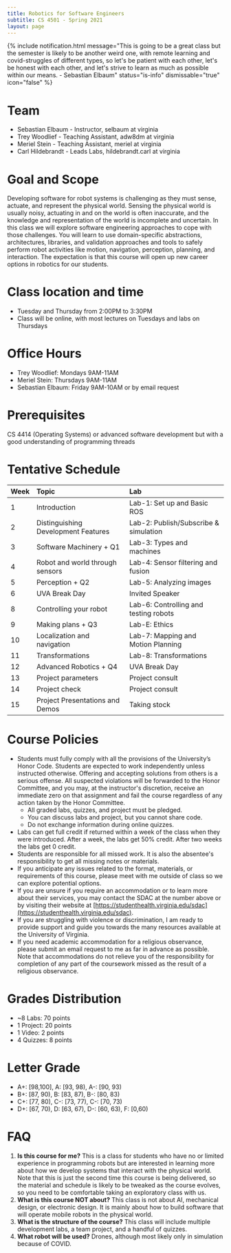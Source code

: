 ```yaml
---
title: Robotics for Software Engineers 
subtitle: CS 4501 - Spring 2021
layout: page
---
```


{% include notification.html
message="This is going to be a great class but the semester is likely to be another weird one, with remote learning and covid-struggles of different types, so let's be patient with each other, let's be honest with each other, and let's strive to learn as much as possible within our means. - Sebastian Elbaum"
status="is-info"
dismissable="true"
icon="false" %}

# Team

* Sebastian Elbaum - Instructor, selbaum at virginia  
* Trey Woodlief - Teaching Assistant, adw8dm at virginia 
* Meriel Stein - Teaching Assistant, meriel at virginia
* Carl Hildebrandt  - Leads Labs, hildebrandt.carl at virginia 


# Goal and Scope

Developing software for robot systems is challenging as they must sense, actuate, and represent the physical world. Sensing the physical world is usually noisy,  actuating in and on the world is often inaccurate, and the knowledge and representation of the world is  incomplete and uncertain.  In this class we will explore software engineering approaches to cope with those challenges. You will learn to use domain-specific abstractions, architectures, libraries, and validation approaches and tools to safely perform robot activities like motion, navigation, perception, planning, and interaction.  The expectation is that this course will open up new career options in robotics for our students. 

# Class location and time
* Tuesday and Thursday from 2:00PM to 3:30PM 
* Class will be online, with most lectures on Tuesdays and labs on Thursdays

# Office Hours
* Trey Woodlief: Mondays 9AM-11AM 
* Meriel Stein: Thursdays 9AM-11AM
* Sebastian Elbaum:  Friday 9AM-10AM or by email request

# Prerequisites
CS 4414 (Operating Systems)  or advanced software development but with a good understanding of programming threads

# Tentative Schedule

| Week | Topic                           | Lab                                   |
|:-----|:--------------------------------| :-------------------------------------|
|1     |Introduction                     | Lab-1: Set up and Basic ROS            |
|2     |Distinguishing Development Features        | Lab-2: Publish/Subscribe & simulation |
|3     |Software Machinery  + Q1         | Lab-3: Types and machines             |
|4     |Robot and world through sensors  | Lab-4: Sensor filtering and fusion    |
|5     |Perception  + Q2                 | Lab-5: Analyzing images               |
|6     |UVA Break Day                    | Invited Speaker                       |
|8     |Controlling your robot           | Lab-6: Controlling and testing robots |
|9     |Making plans    + Q3             | Lab-E: Ethics                          |
|10    |Localization and navigation      | Lab-7: Mapping and Motion Planning     |
|11    |Transformations                  | Lab-8: Transformations                 |
|12    |Advanced Robotics + Q4           | UVA Break Day                         |
|13    |Project parameters               | Project consult                       |
|14    |Project check                    | Project consult                       |
|15    |Project Presentations and Demos  | Taking stock                          |
 

 

# Course Policies

* Students must fully comply with all the provisions of the University’s Honor Code. Students are expected to work independently unless instructed otherwise. Offering and accepting solutions from others is a serious offense. All suspected violations will be forwarded to the Honor Committee, and you may, at the instructor's discretion, receive an immediate zero on that assignment and fail the course regardless of any action taken by the Honor Committee.
    * All graded labs, quizzes, and project must be pledged. 
    * You can discuss labs and project, but you cannot share code.
    * Do not exchange information during online quizzes.
* Labs can get full credit if returned within a week of the class when they were introduced. After a week, the labs get 50% credit. After two weeks the labs get 0 credit. 
* Students are responsible for all missed work. It is also the absentee's responsibility to get all missing notes or materials.
* If you anticipate any issues related to the format, materials, or requirements of this course, please meet with me outside of class so we can explore potential options. 
* If you are unsure if you require an accommodation or to learn more about their services, you may contact the SDAC at the number above or by visiting their website at [https://studenthealth.virginia.edu/sdac](https://studenthealth.virginia.edu/sdac).
* If you are struggling with violence or discrimination, I am ready to provide support and guide you towards the many resources available at the University of Virginia.
* If you need academic accommodation for a religious observance, please submit an email request to me as far in advance as possible. Note that accommodations do not relieve you of the responsibility for completion of any part of the coursework missed as the result of a religious observance.

# Grades Distribution
* ~8 Labs: 70 points
* 1 Project: 20 points 
* 1 Video: 2 points
* 4 Quizzes: 8 points 

# Letter Grade
* A+: [98,100],  A: [93, 98), A-: [90, 93) 
* B+: [87, 90),  B: [83, 87), B-: [80, 83) 
* C+: [77, 80), C-: [73, 77), C-: [70, 73)
* D+: [67, 70),  D: [63, 67), D-: [60, 63), F: [0,60)

# FAQ
1. **Is this course for me?**
This is a class for students who have no or limited experience in programming robots but are interested in learning more about how we develop systems that interact with the physical world. Note that this is just the second time this course is being delivered, so the material and schedule is likely to be tweaked as the course evolves, so you need to be comfortable taking an exploratory class with us.
2. **What is this course NOT about?**
This class is not about AI, mechanical design, or electronic design. It is mainly about how to build software that will operate mobile robots in the physical world.
3. **What is the structure of the course?**
This class will include multiple development labs, a team project, and a handful of quizzes. 
4. **What robot will be used?** 
Drones, although most likely only in simulation because of COVID.
